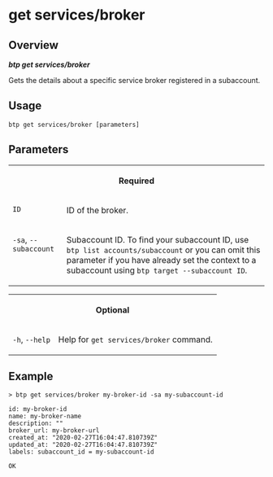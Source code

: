 <!-- loiobdf3de188cd24b43bd5d161f2030e4a4 -->

# get services/broker



<a name="loiobdf3de188cd24b43bd5d161f2030e4a4__section_xcr_2nt_pkb"/>

## Overview



***btp get services/broker*** 

Gets the details about a specific service broker registered in a subaccount.



<a name="loiobdf3de188cd24b43bd5d161f2030e4a4__section_fp5_f4t_pkb"/>

## Usage

`btp get services/broker [parameters]`



<a name="loiobdf3de188cd24b43bd5d161f2030e4a4__section_hdy_lpt_pkb"/>

## Parameters


<table>
<tr>
<th valign="top" colspan="2">

Required



</th>
</tr>
<tr>
<td valign="top">

`ID`



</td>
<td valign="top">

ID of the broker.



</td>
</tr>
<tr>
<td valign="top">

`-sa`, `--subaccount`



</td>
<td valign="top">

Subaccount ID. To find your subaccount ID, use `btp list accounts/subaccount` or you can omit this parameter if you have already set the context to a subaccount using `btp target --subaccount ID`.



</td>
</tr>
</table>


<table>
<tr>
<th valign="top" colspan="2">

Optional



</th>
</tr>
<tr>
<td valign="top">

`-h`, `--help`



</td>
<td valign="top">

Help for `get services/broker` command.



</td>
</tr>
</table>



<a name="loiobdf3de188cd24b43bd5d161f2030e4a4__section_wv2_4pt_pkb"/>

## Example

```
> btp get services/broker my-broker-id -sa my-subaccount-id

id: my-broker-id
name: my-broker-name
description: ""
broker_url: my-broker-url
created_at: "2020-02-27T16:04:47.810739Z"
updated_at: "2020-02-27T16:04:47.810739Z"
labels: subaccount_id = my-subaccount-id

OK

```

